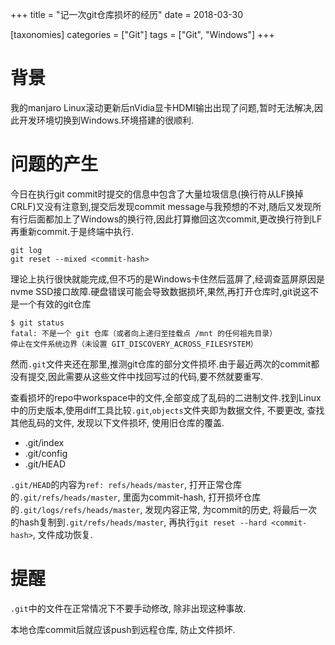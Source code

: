+++
title = "记一次git仓库损坏的经历"
date = 2018-03-30

[taxonomies]
categories = ["Git"]
tags = ["Git", "Windows"]
+++
<!-- more -->
# 背景

我的manjaro Linux滚动更新后nVidia显卡HDMI输出出现了问题,暂时无法解决,因此开发环境切换到Windows.环境搭建的很顺利.

# 问题的产生

今日在执行git commit时提交的信息中包含了大量垃圾信息(换行符从LF换掉CRLF)又没有注意到,提交后发现commit message与我预想的不对,随后又发现所有行后面都加上了Windows的换行符,因此打算撤回这次commit,更改换行符到LF再重新commit.于是终端中执行.

```shell
git log
git reset --mixed <commit-hash>
```

理论上执行很快就能完成,但不巧的是Windows卡住然后蓝屏了,经调查蓝屏原因是nvme SSD接口故障.硬盘错误可能会导致数据损坏,果然,再打开仓库时,git说这不是一个有效的git仓库

```output
$ git status
fatal: 不是一个 git 仓库（或者向上递归至挂载点 /mnt 的任何祖先目录）
停止在文件系统边界（未设置 GIT_DISCOVERY_ACROSS_FILESYSTEM）
```

然而`.git`文件夹还在那里,推测git仓库的部分文件损坏.由于最近两次的commit都没有提交,因此需要从这些文件中找回写过的代码,要不然就要重写.

<!--more-->

查看损坏的repo中workspace中的文件,全部变成了乱码的二进制文件.找到Linux中的历史版本,使用diff工具比较`.git`,`objects`文件夹即为数据文件, 不要更改, 查找其他乱码的文件, 发现以下文件损坏, 使用旧仓库的覆盖.

  - .git/index
  - .git/config
  - .git/HEAD

`.git/HEAD`的内容为`ref: refs/heads/master`, 打开正常仓库的`.git/refs/heads/master`, 里面为commit-hash, 打开损坏仓库的`.git/logs/refs/heads/master`, 发现内容正常, 为commit的历史, 将最后一次的hash复制到`.git/refs/heads/master`, 再执行`git reset --hard <commit-hash>`, 文件成功恢复.

# 提醒

`.git`中的文件在正常情况下不要手动修改, 除非出现这种事故.

本地仓库commit后就应该push到远程仓库, 防止文件损坏.